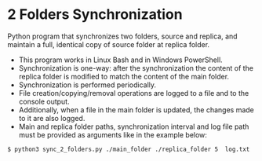 # 2 Folders Synchronization
Python program that synchronizes two folders, source and replica, and maintain a full, identical copy of source folder at replica folder.

- This program works in Linux Bash and in Windows PowerShell.
- Synchronization is one-way: after the synchronization the content of the replica folder is modified to match the content of the main
folder.
- Synchronization is performed periodically.
- File creation/copying/removal operations are logged to a file and to the console output.
- Additionally, when a file in the main folder is updated, the changes made to it are also logged.
- Main and replica folder paths, synchronization interval and log file path must be provided as arguments like in the example below:
```bash
$ python3 sync_2_folders.py ./main_folder ./replica_folder 5  log.txt
```
